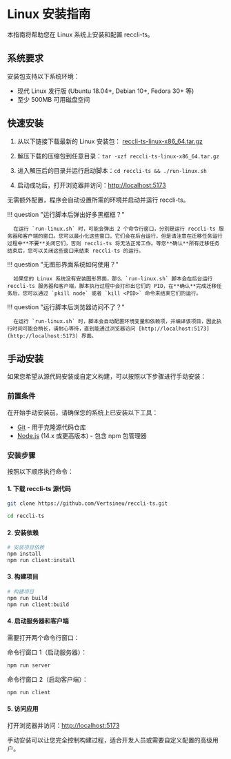 # Linux 安装指南

本指南将帮助您在 Linux 系统上安装和配置 reccli-ts。

## 系统要求

安装包支持以下系统环境：

- 现代 Linux 发行版 (Ubuntu 18.04+, Debian 10+, Fedora 30+ 等)
- 至少 500MB 可用磁盘空间

## 快速安装

1. 从以下链接下载最新的 Linux 安装包：
   [reccli-ts-linux-x86_64.tar.gz](https://github.com/Vertsineu/reccli-ts/releases/download/v2.1.2/reccli-ts-linux-x86_64.tar.gz)

2. 解压下载的压缩包到任意目录：``` tar -xzf reccli-ts-linux-x86_64.tar.gz ```

3. 进入解压后的目录并运行启动脚本：``` cd reccli-ts && ./run-linux.sh ```

4. 启动成功后，打开浏览器并访问：[http://localhost:5173](http://localhost:5173)

无需额外配置，程序会自动设置所需的环境并启动并运行 reccli-ts。

!!! question "运行脚本后弹出好多黑框框？"

      在运行 `run-linux.sh` 时，可能会弹出 2 个命令行窗口，分别是运行 reccli-ts 服务器和客户端的窗口。您可以最小化这些窗口，它们会在后台运行，但是请注意在迁移任务运行过程中**不要**关闭它们，否则 reccli-ts 将无法正常工作。等您**确认**所有迁移任务结束后，您可以关闭这些窗口来结束 reccli-ts 的运行。

!!! question "无图形界面系统如何使用？"

      如果您的 Linux 系统没有安装图形界面，那么 `run-linux.sh` 脚本会在后台运行 reccli-ts 服务器和客户端，脚本执行过程中会打印出它们的 PID，在**确认**完成迁移任务后，您可以通过 `pkill node` 或者 `kill <PID>` 命令来结束它们的运行。

!!! question "运行脚本后浏览器访问不了？"

      在运行 `run-linux.sh` 时，脚本会自动配置环境变量和依赖项，并编译该项目，因此执行时间可能会稍长，请耐心等待，直到能通过浏览器访问 [http://localhost:5173](http://localhost:5173) 界面。

## 手动安装

如果您希望从源代码安装或自定义构建，可以按照以下步骤进行手动安装：

### 前置条件

在开始手动安装前，请确保您的系统上已安装以下工具：

- [Git](https://git-scm.com/downloads) - 用于克隆源代码仓库
- [Node.js](https://nodejs.org/) (14.x 或更高版本) - 包含 npm 包管理器

### 安装步骤

按照以下顺序执行命令：

#### 1. 下载 reccli-ts 源代码

```bash
git clone https://github.com/Vertsineu/reccli-ts.git

cd reccli-ts
```

#### 2. 安装依赖

```bash
# 安装项目依赖
npm install
npm run client:install
```

#### 3. 构建项目

```bash
# 构建项目
npm run build
npm run client:build
```

#### 4. 启动服务器和客户端

需要打开两个命令行窗口：

命令行窗口 1（启动服务器）：

```bash
npm run server
```

命令行窗口 2（启动客户端）：

```bash
npm run client
```

#### 5. 访问应用

打开浏览器并访问：[http://localhost:5173](http://localhost:5173)

手动安装可以让您完全控制构建过程，适合开发人员或需要自定义配置的高级用户。
